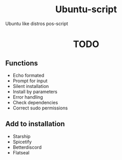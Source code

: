 # <center>Ubuntu-script</center>
Ubuntu like distros pos-script

#   <center>TODO</center>
## Functions

- Echo formated  
- Prompt for input  
- Silent installation  
- Install by parameters  
- Error handling  
- Check dependencies  
- Correct sudo permissions  

## Add to installation

- Starship  
- Spicetify  
- Betterdiscord  
- Flatseal  